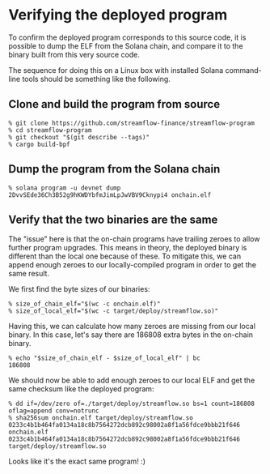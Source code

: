 Verifying the deployed program
==============================

To confirm the deployed program corresponds to this source code, it
is possible to dump the ELF from the Solana chain, and compare it to
the binary built from this very source code.

The sequence for doing this on a Linux box with installed Solana
command-line tools should be something like the following. 


Clone and build the program from source
---------------------------------------

```
% git clone https://github.com/streamflow-finance/streamflow-program
% cd streamflow-program
% git checkout "$(git describe --tags)"
% cargo build-bpf
```

Dump the program from the Solana chain
--------------------------------------

```
% solana program -u devnet dump 2DvvSEde36Ch3B52g9hKWDYbfmJimLpJwVBV9Cknypi4 onchain.elf
```

Verify that the two binaries are the same
-----------------------------------------

The "issue" here is that the on-chain programs have trailing zeroes to
allow further program upgrades. This means in theory, the deployed
binary is different than the local one because of these. To mitigate
this, we can append enough zeroes to our locally-compiled program in
order to get the same result.

We first find the byte sizes of our binaries:

```
% size_of_chain_elf="$(wc -c onchain.elf)"
% size_of_local_elf="$(wc -c target/deploy/streamflow.so)"
```

Having this, we can calculate how many zeroes are missing from our
local binary. In this case, let's say there are 186808 extra bytes in
the on-chain binary.

```
% echo "$size_of_chain_elf - $size_of_local_elf" | bc
186808
```

We should now be able to add enough zeroes to our local ELF and
get the same checksum like the deployed program:

```
% dd if=/dev/zero of=./target/deploy/streamflow.so bs=1 count=186808 oflag=append conv=notrunc
% sha256sum onchain.elf target/deploy/streamflow.so
0233c4b1b464fa0134a18c8b7564272dcb892c98002a8f1a56fdce9bbb21f646  onchain.elf
0233c4b1b464fa0134a18c8b7564272dcb892c98002a8f1a56fdce9bbb21f646  target/deploy/streamflow.so
```

Looks like it's the exact same program! :)

